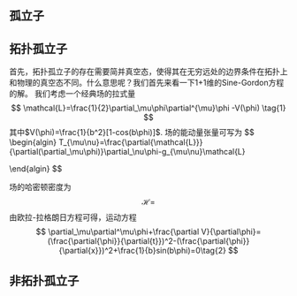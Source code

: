 ## 孤立子

## 拓扑孤立子
首先，拓扑孤立子的存在需要简并真空态，使得其在无穷远处的边界条件在拓扑上和物理的真空态不同。什么意思呢？我们首先来看一下1+1维的Sine-Gordon方程的解。
我们考虑一个经典场的拉式量
$$
 \mathcal{L}=\frac{1}{2}\partial_\mu\phi\partial^{\mu}\phi -V(\phi) \tag{1}
$$
其中$V(\phi)=\frac{1}{b^2}[1-cos(b\phi)]$.
场的能动量张量可写为
$$
\begin{algin}
T_{\mu\nu}=\frac{\partial{\mathcal{L}}}{\partial(\partial_\mu\phi)}\partial_\nu\phi-g_{\mu\nu}\mathcal{L}

\end{algin}
$$

场的哈密顿密度为
$$
\mathcal{H}=
$$
由欧拉-拉格朗日方程可得，运动方程
$$
\partial_\mu\partial^\mu\phi+\frac{\partial V}{\partial\phi}=(\frac{\partial{\phi}}{\partial{t}})^2-(\frac{\partial{\phi}}{\partial{x}})^2+\frac{1}{b}sin(b\phi)=0\tag{2}
$$

## 非拓扑孤立子

<!--stackedit_data:
eyJoaXN0b3J5IjpbMTc5OTIyMjIwLDg3MzMxMDYxNiw4ODkzNj
Y3MjYsLTMwODUwNDg2MiwxMTg1MDkyMzE0LDIxMTQ1NTg3MzYs
LTEzMzUyMTA4NDksNTA1ODU4MjU5LDE5OTAxNjc3NDksLTM4OD
QwOTgwMiwtMzkwNjcxNTg4XX0=
-->